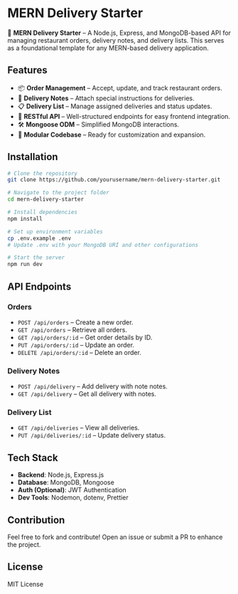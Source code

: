 # MERN Delivery Starter

🚀 **MERN Delivery Starter** – A Node.js, Express, and MongoDB-based API for managing restaurant orders, delivery notes, and delivery lists. This serves as a foundational template for any MERN-based delivery application.

## Features

- 📦 **Order Management** – Accept, update, and track restaurant orders.
- 🚚 **Delivery Notes** – Attach special instructions for deliveries.
- 📋 **Delivery List** – Manage assigned deliveries and status updates.
- 🔌 **RESTful API** – Well-structured endpoints for easy frontend integration.
- 🛠 **Mongoose ODM** – Simplified MongoDB interactions.
- 📜 **Modular Codebase** – Ready for customization and expansion.

## Installation

```sh
# Clone the repository
git clone https://github.com/yourusername/mern-delivery-starter.git

# Navigate to the project folder
cd mern-delivery-starter

# Install dependencies
npm install

# Set up environment variables
cp .env.example .env
# Update .env with your MongoDB URI and other configurations

# Start the server
npm run dev
```

## API Endpoints

### Orders
- `POST /api/orders` – Create a new order.
- `GET /api/orders` – Retrieve all orders.
- `GET /api/orders/:id` – Get order details by ID.
- `PUT /api/orders/:id` – Update an order.
- `DELETE /api/orders/:id` – Delete an order.

### Delivery Notes
- `POST /api/delivery` – Add delivery with note notes.
- `GET /api/delivery` – Get all delivery with notes.

### Delivery List
- `GET /api/deliveries` – View all deliveries.
- `PUT /api/deliveries/:id` – Update delivery status.

## Tech Stack
- **Backend**: Node.js, Express.js
- **Database**: MongoDB, Mongoose
- **Auth (Optional)**: JWT Authentication
- **Dev Tools**: Nodemon, dotenv, Prettier

## Contribution
Feel free to fork and contribute! Open an issue or submit a PR to enhance the project.

## License
MIT License


